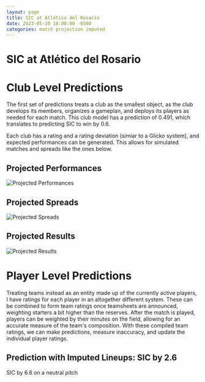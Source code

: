 ```yaml
---  
layout: page  
title: SIC at Atlético del Rosario  
date: 2023-05-20 18:00:00 -0500  
categories: match projection imputed  
---
```

# SIC at Atlético del Rosario

# Club Level Predictions


The first set of predictions treats a club as the smallest object, as the club develops its members, organizes a gameplan, and deploys its players as needed for each match. This club model has a prediction of 0.491, which translates to predicting SIC to win by 0.6.

Each club has a rating and a rating deviation (simiar to a Glicko system), and expected performances can be generated. This allows for simulated matches and spreads like the ones below.
## Projected Performances


![Projected Performances](plots/performances_2023-05-20-AtléticodelRosario-SIC.png)
## Projected Spreads


![Projected Spreads](plots/spreads_2023-05-20-AtléticodelRosario-SIC.png)
## Projected Results


![Projected Results](plots/resultbar_2023-05-20-AtléticodelRosario-SIC.png)
# Player Level Predictions


Treating teams instead as an entity made up of the currently active players, I have ratings for each player in an altogether different system. These can be combined to form team ratings once teamsheets are announced, weighting starters a bit higher than the reserves. After the match is played, players can be weighted by their minutes on the field, allowing for an accurate measure of the team's composition. With these compiled team ratings, we can make predictions, measure inaccuracy, and update the individual player ratings.
## Prediction with Imputed Lineups: SIC by 2.6


SIC by 6.6 on a neutral pitch

